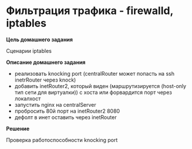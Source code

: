 # Фильтрация трафика - firewalld, iptables

**Цель домашнего задания**

Сценарии iptables

**Описание домашнего задания**

* реализовать knocking port (centralRouter может попасть на ssh inetrRouter через knock)
* добавить inetRouter2, который виден (маршрутизируется (host-only тип сети для виртуалки)) с хоста или форвардится порт через локалхост
* запустить nginx на centralServer
* пробросить 80й порт на inetRouter2 8080
* дефолт в инет оставить через inetRouter

**Решение**

Проверка работоспособности knocking port











